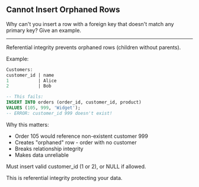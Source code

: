 ## Cannot Insert Orphaned Rows

Why can't you insert a row with a foreign key that doesn't match any primary key? Give an example.

---

Referential integrity prevents orphaned rows (children without parents).

Example:
```sql
Customers:
customer_id | name
1           | Alice
2           | Bob

-- This fails:
INSERT INTO orders (order_id, customer_id, product)
VALUES (105, 999, 'Widget');
-- ERROR: customer_id 999 doesn't exist!
```

Why this matters:
- Order 105 would reference non-existent customer 999
- Creates "orphaned" row - order with no customer
- Breaks relationship integrity
- Makes data unreliable

Must insert valid customer_id (1 or 2), or NULL if allowed.

This is referential integrity protecting your data.

